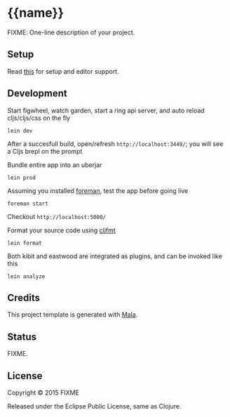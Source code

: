 {{name}}
========

FIXME: One-line description of your project.

## Setup

Read [this](https://github.com/priyatam/mala/blob/master/README.md) for setup and editor support.

## Development

Start figwheel, watch garden, start a ring api server, and auto reload cljs/cljs/css on the fly

	lein dev

After a succesfull build, open/refresh `http://localhost:3449/`; you will see a Cljs brepl on the prompt

Bundle entire app into an uberjar

	lein prod

Assuming you installed [foreman](https://github.com/ddollar/foreman), test the app before going live

	foreman start
	
Checkout `http://localhost:5000/`

Format your source code using [cljfmt](https://github.com/weavejester/cljfmt)

	lein format

Both kibit and eastwood are integrated as plugins, and can be invoked like this

	lein analyze

## Credits

This project template is generated with [Mala](https://github.com/priyatam/mala).

## Status

FIXME.

## License

Copyright © 2015 FIXME

Released under the Eclipse Public License, same as Clojure.
